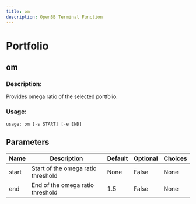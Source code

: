 ```yaml
---
title: om
description: OpenBB Terminal Function
---
```


# Portfolio

## om

### Description: 

Provides omega ratio of the selected portfolio.

### Usage: 
```python
usage: om [-s START] [-e END]
```

## Parameters

| Name | Description | Default | Optional | Choices |
| ---- | ----------- | ------- | -------- | ------- |
| start | Start of the omega ratio threshold | None | False | None |
| end | End of the omega ratio threshold | 1.5 | False | None |


